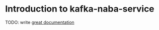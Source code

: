# Introduction to kafka-naba-service

TODO: write [great documentation](http://jacobian.org/writing/what-to-write/)
